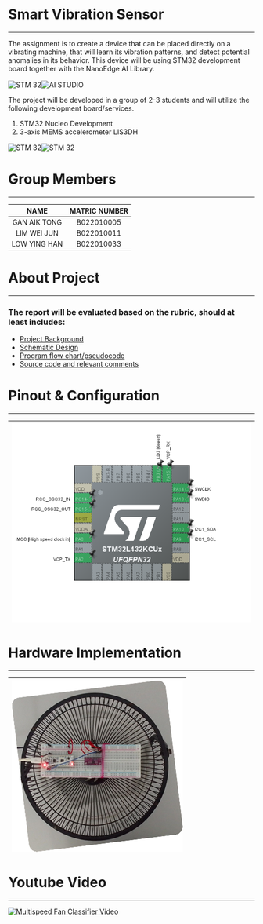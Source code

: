 # Smart Vibration Sensor 
***
The assignment is to create a device that can be placed directly on a vibrating machine, that will learn its vibration 
patterns, and detect potential anomalies in its behavior. This device will be using STM32 development board 
together with the NanoEdge AI Library.

<img align="center" alt="STM 32" width="400" src="https://cartesiam-neai-docs.readthedocs-hosted.com/_images/st_logo.png"><img align="center" alt="AI STUDIO" width="400" src="https://cartesiam-neai-docs.readthedocs-hosted.com/_images/banner.png">

The project will be developed in a group of 2-3 students and will utilize the following development 
board/services.
1.   STM32 Nucleo Development   
2.   3-axis MEMS accelerometer LIS3DH

<img align="center" alt="STM 32" width="300" src="https://images.okr.ro/serve/product/1af0c4ad43ce5306497b3d827d4c4af0-274369-400_400"><img align="center" alt="STM 32" width="400" src="https://cartesiam-neai-docs.readthedocs-hosted.com/_images/nucleo-l432kc.jpg">

# Group Members
***
| NAME | MATRIC NUMBER |
|:---:|:---:|
|GAN AIK TONG|B022010005|
|LIM WEI JUN|B022010011|
|LOW YING HAN|B022010033|

# About Project
***
### The report will be evaluated based on the rubric, should at least includes:
* [Project Background](Rubric/Project%20Background.txt) </br>
* [Schematic Design](Rubric/Schematic%20Diagram.png) </br>
* [Program flow chart/pseudocode](Rubric/Program%20Flow%20Chart.png) </br>
* [Source code and relevant comments](Core/Src/main.c)

# Pinout & Configuration
***
|![Pinout](Rubric/Pinout%20%26%20Configuration.png)|
|-|

# Hardware Implementation
***
|![Hardware](Rubric/Physical%20Diagram.png)|
|-|

# Youtube Video
***
[![Multispeed Fan Classifier Video](https://img.youtube.com/vi/p0kYHRa8ACM/0.jpg)](https://www.youtube.com/watch?v=p0kYHRa8ACM)
